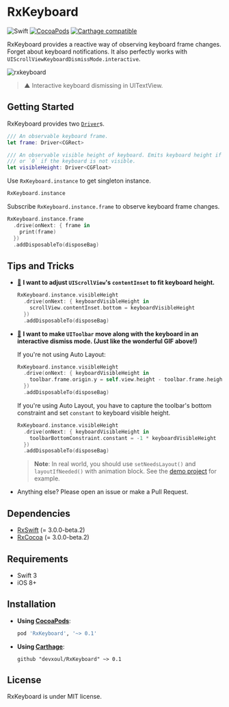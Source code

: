 # RxKeyboard

![Swift](https://img.shields.io/badge/Swift-3.0-orange.svg)
[![CocoaPods](http://img.shields.io/cocoapods/v/RxKeyboard.svg)](https://cocoapods.org/pods/RxKeyboard)
[![Carthage compatible](https://img.shields.io/badge/Carthage-compatible-4BC51D.svg?style=flat)](https://github.com/Carthage/Carthage)

RxKeyboard provides a reactive way of observing keyboard frame changes. Forget about keyboard notifications. It also perfectly works with `UIScrollViewKeyboardDismissMode.interactive`.

![rxkeyboard](https://cloud.githubusercontent.com/assets/931655/19223656/14bd915c-8eb0-11e6-93ea-7618fc9c5d81.gif)

> ▲ Interactive keyboard dismissing in UITextView.

## Getting Started

RxKeyboard provides two [`Driver`](https://github.com/ReactiveX/RxSwift/blob/master/Documentation/Units.md#driver-unit)s.

```swift
/// An observable keyboard frame.
let frame: Driver<CGRect>

/// An observable visible height of keyboard. Emits keyboard height if the keyboard is visible
/// or `0` if the keyboard is not visible.
let visibleHeight: Driver<CGFloat>
```

Use `RxKeyboard.instance` to get singleton instance.

```swift
RxKeyboard.instance
```

Subscribe `RxKeyboard.instance.frame` to observe keyboard frame changes.

```swift
RxKeyboard.instance.frame
  .drive(onNext: { frame in
    print(frame)
  })
  .addDisposableTo(disposeBag)
```

## Tips and Tricks

- <a name="tip-content-inset" href="#tip-content-inset">🔗</a> **I want to adjust `UIScrollView`'s `contentInset` to fit keyboard height.**

    ```swift
    RxKeyboard.instance.visibleHeight
      .drive(onNext: { keyboardVisibleHeight in
        scrollView.contentInset.bottom = keyboardVisibleHeight
      })
      .addDisposableTo(disposeBag)
    ```

- <a name="tip-toolbar" href="#tip-toolbar">🔗</a> **I want to make `UIToolbar` move along with the keyboard in an interactive dismiss mode. (Just like the wonderful GIF above!)**

    If you're not using Auto Layout:

    ```swift
    RxKeyboard.instance.visibleHeight
      .drive(onNext: { keyboardVisibleHeight in
        toolbar.frame.origin.y = self.view.height - toolbar.frame.height - keyboardVisibleHeight
      })
      .addDisposableTo(disposeBag)
    ```

    If you're using Auto Layout, you have to capture the toolbar's bottom constraint and set `constant` to keyboard visible height.

    ```swift
    RxKeyboard.instance.visibleHeight
      .drive(onNext: { keyboardVisibleHeight in
        toolbarBottomConstraint.constant = -1 * keyboardVisibleHeight
      })
      .addDisposableTo(disposeBag)
    ```

    > **Note**: In real world, you should use `setNeedsLayout()` and `layoutIfNeeded()` with animation block. See the [demo project](https://github.com/devxoul/RxKeyboard/blob/master/Demo/Sources/ViewControllers/ViewController.swift#L62-L70) for example.

- Anything else? Please open an issue or make a Pull Request.
    
## Dependencies

- [RxSwift](https://github.com/ReactiveX/RxSwift) (= 3.0.0-beta.2)
- [RxCocoa](https://github.com/ReactiveX/RxSwift) (= 3.0.0-beta.2)

## Requirements

- Swift 3
- iOS 8+

## Installation

- **Using [CocoaPods](https://cocoapods.org)**:

    ```ruby
    pod 'RxKeyboard', '~> 0.1'
    ```

- **Using [Carthage](https://github.com/Carthage/Carthage)**:

    ```
    github "devxoul/RxKeyboard" ~> 0.1
    ```

## License

RxKeyboard is under MIT license.

